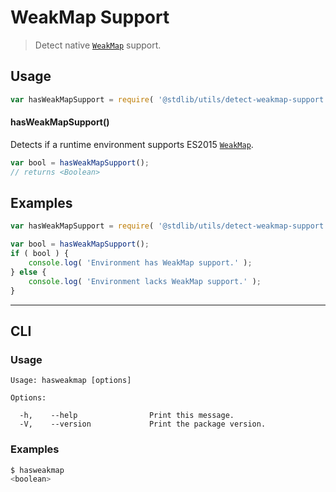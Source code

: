 # WeakMap Support

> Detect native [`WeakMap`][mdn-weakmap] support.


<section class="usage">

## Usage

``` javascript
var hasWeakMapSupport = require( '@stdlib/utils/detect-weakmap-support' );
```

#### hasWeakMapSupport()

Detects if a runtime environment supports ES2015 [`WeakMap`][mdn-weakmap].

``` javascript
var bool = hasWeakMapSupport();
// returns <Boolean>
```

</section>

<!-- /.usage -->


<section class="examples">

## Examples

``` javascript
var hasWeakMapSupport = require( '@stdlib/utils/detect-weakmap-support' );

var bool = hasWeakMapSupport();
if ( bool ) {
    console.log( 'Environment has WeakMap support.' );
} else {
    console.log( 'Environment lacks WeakMap support.' );
}
```

</section>

<!-- /.examples -->


---

<section class="cli">

## CLI

<section class="usage">

### Usage

``` text
Usage: hasweakmap [options]

Options:

  -h,    --help                Print this message.
  -V,    --version             Print the package version.
```

</section>

<!-- /.usage -->

<section class="examples">

### Examples

``` bash
$ hasweakmap
<boolean>
```

</section>

<!-- /.examples -->

</section>

<!-- /.cli -->


<section class="links">

[mdn-weakmap]: https://developer.mozilla.org/en-US/docs/Web/JavaScript/Reference/Global_Objects/WeakMap

</section>

<!-- /.links -->
